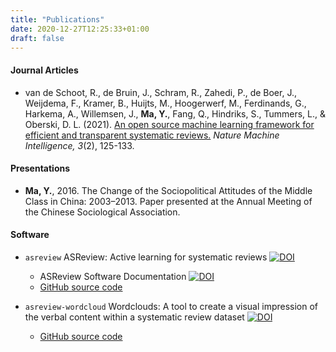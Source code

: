 ```yaml
---
title: "Publications"
date: 2020-12-27T12:25:33+01:00
draft: false
---
```


#### Journal Articles

- van de Schoot, R., de Bruin, J., Schram, R., Zahedi, P., de Boer, J., Weijdema, F., Kramer, B., Huijts, M., Hoogerwerf, M., Ferdinands, G., Harkema, A., Willemsen, J., **Ma, Y.**, Fang, Q., Hindriks, S., Tummers, L., & Oberski, D. L. (2021). [An open source machine learning framework for efficient and transparent systematic reviews.](https://doi.org/10.1038/s42256-020-00287-7) _Nature Machine Intelligence, 3_(2), 125-133.


#### Presentations

- **Ma, Y.**, 2016. The Change of the Sociopolitical Attitudes of the Middle Class in China: 2003–2013. Paper presented at the Annual Meeting of the Chinese Sociological Association.


#### Software

- `asreview` ASReview: Active learning for systematic reviews [![DOI](https://zenodo.org/badge/DOI/10.5281/zenodo.3345592.svg)](https://doi.org/10.5281/zenodo.3345592)

    - ASReview Software Documentation [![DOI](https://zenodo.org/badge/DOI/10.5281/zenodo.4287119.svg)](https://doi.org/10.5281/zenodo.4287119)
    - [GitHub source code](https://github.com/asreview/asreview)

- `asreview-wordcloud` Wordclouds: A tool to create a visual impression of the verbal content within a systematic review dataset [![DOI](https://zenodo.org/badge/DOI/10.5281/zenodo.4672241.svg)](https://doi.org/10.5281/zenodo.4672241)

    - [GitHub source code](https://github.com/asreview/asreview-wordcloud)
